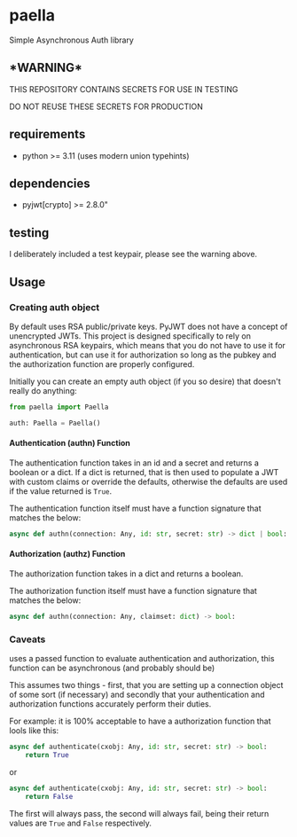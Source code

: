 # paella

Simple Asynchronous Auth library

## \*WARNING\*
THIS REPOSITORY CONTAINS SECRETS FOR USE IN TESTING

DO NOT REUSE THESE SECRETS FOR PRODUCTION

## requirements
- python >= 3.11 (uses modern union typehints)

## dependencies
- pyjwt[crypto] >= 2.8.0"

## testing
I deliberately included a test keypair, please see the warning above.

## Usage

### Creating auth object
By default uses RSA public/private keys. PyJWT does not have a concept of
unencrypted JWTs. This project is designed specifically to rely on
asynchronous RSA keypairs, which means that you do not have to use it
for authentication, but can use it for authorization so long as the pubkey
and the authorization function are properly configured.

Initially you can create an empty auth object (if you so desire) that doesn't
really do anything:

```py
from paella import Paella

auth: Paella = Paella()
```

#### Authentication (authn) Function

The authentication function takes in an id and a secret and returns a boolean or a dict. If a dict is returned,
that is then used to populate a JWT with custom claims or override the defaults, otherwise the defaults are used
if the value returned is ```True```.

The authentication function itself must have a function signature that matches the below:

```py
async def authn(connection: Any, id: str, secret: str) -> dict | bool:
```

#### Authorization (authz) Function

The authorization function takes in a dict and returns a boolean.

The authorization function itself must have a function signature that matches the below:

```py
async def authn(connection: Any, claimset: dict) -> bool:
```

### Caveats
uses a passed function to evaluate authentication and authorization, this function can be asynchronous (and probably should be)

This assumes two things - first, that you are setting up a connection object of some sort (if necessary) and secondly that your authentication and authorization functions accurately perform their duties.

For example: it is 100% acceptable to have a authorization function that lools like this:

```py
async def authenticate(cxobj: Any, id: str, secret: str) -> bool:
    return True
```
or
```py
async def authenticate(cxobj: Any, id: str, secret: str) -> bool:
    return False
```


The first will always pass, the second will always fail, being their return values are ```True``` and ```False``` respectively.